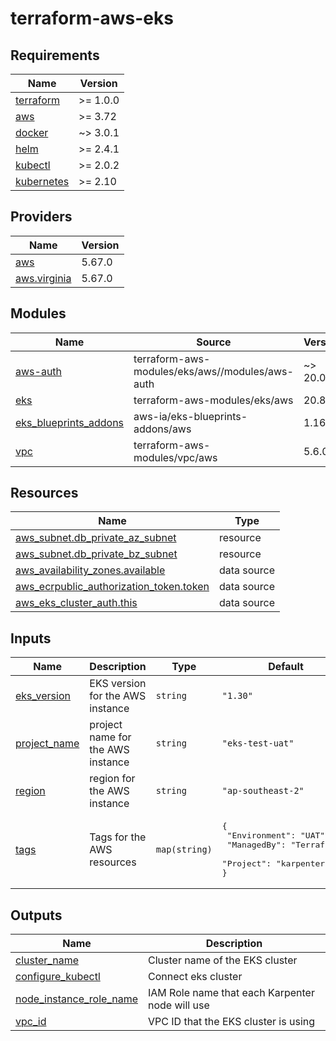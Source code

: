 # terraform-aws-eks
<!-- BEGIN_TF_DOCS -->
## Requirements

| Name | Version |
|------|---------|
| <a name="requirement_terraform"></a> [terraform](#requirement\_terraform) | >= 1.0.0 |
| <a name="requirement_aws"></a> [aws](#requirement\_aws) | >= 3.72 |
| <a name="requirement_docker"></a> [docker](#requirement\_docker) | ~> 3.0.1 |
| <a name="requirement_helm"></a> [helm](#requirement\_helm) | >= 2.4.1 |
| <a name="requirement_kubectl"></a> [kubectl](#requirement\_kubectl) | >= 2.0.2 |
| <a name="requirement_kubernetes"></a> [kubernetes](#requirement\_kubernetes) | >= 2.10 |

## Providers

| Name | Version |
|------|---------|
| <a name="provider_aws"></a> [aws](#provider\_aws) | 5.67.0 |
| <a name="provider_aws.virginia"></a> [aws.virginia](#provider\_aws.virginia) | 5.67.0 |

## Modules

| Name | Source | Version |
|------|--------|---------|
| <a name="module_aws-auth"></a> [aws-auth](#module\_aws-auth) | terraform-aws-modules/eks/aws//modules/aws-auth | ~> 20.0 |
| <a name="module_eks"></a> [eks](#module\_eks) | terraform-aws-modules/eks/aws | 20.8.3 |
| <a name="module_eks_blueprints_addons"></a> [eks\_blueprints\_addons](#module\_eks\_blueprints\_addons) | aws-ia/eks-blueprints-addons/aws | 1.16.3 |
| <a name="module_vpc"></a> [vpc](#module\_vpc) | terraform-aws-modules/vpc/aws | 5.6.0 |

## Resources

| Name | Type |
|------|------|
| [aws_subnet.db_private_az_subnet](https://registry.terraform.io/providers/hashicorp/aws/latest/docs/resources/subnet) | resource |
| [aws_subnet.db_private_bz_subnet](https://registry.terraform.io/providers/hashicorp/aws/latest/docs/resources/subnet) | resource |
| [aws_availability_zones.available](https://registry.terraform.io/providers/hashicorp/aws/latest/docs/data-sources/availability_zones) | data source |
| [aws_ecrpublic_authorization_token.token](https://registry.terraform.io/providers/hashicorp/aws/latest/docs/data-sources/ecrpublic_authorization_token) | data source |
| [aws_eks_cluster_auth.this](https://registry.terraform.io/providers/hashicorp/aws/latest/docs/data-sources/eks_cluster_auth) | data source |

## Inputs

| Name | Description | Type | Default | Required |
|------|-------------|------|---------|:--------:|
| <a name="input_eks_version"></a> [eks\_version](#input\_eks\_version) | EKS version for the AWS instance | `string` | `"1.30"` | no |
| <a name="input_project_name"></a> [project\_name](#input\_project\_name) | project name for the AWS instance | `string` | `"eks-test-uat"` | no |
| <a name="input_region"></a> [region](#input\_region) | region for the AWS instance | `string` | `"ap-southeast-2"` | no |
| <a name="input_tags"></a> [tags](#input\_tags) | Tags for the AWS resources | `map(string)` | <pre>{<br>  "Environment": "UAT",<br>  "ManagedBy": "Terraform",<br>  "Project": "karpenter-uat"<br>}</pre> | no |

## Outputs

| Name | Description |
|------|-------------|
| <a name="output_cluster_name"></a> [cluster\_name](#output\_cluster\_name) | Cluster name of the EKS cluster |
| <a name="output_configure_kubectl"></a> [configure\_kubectl](#output\_configure\_kubectl) | Connect eks cluster |
| <a name="output_node_instance_role_name"></a> [node\_instance\_role\_name](#output\_node\_instance\_role\_name) | IAM Role name that each Karpenter node will use |
| <a name="output_vpc_id"></a> [vpc\_id](#output\_vpc\_id) | VPC ID that the EKS cluster is using |
<!-- END_TF_DOCS -->